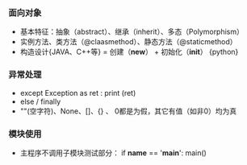 ﻿### 面向对象

* 基本特征：抽象（abstract）、继承（inherit）、多态（Polymorphism）
* 实例方法、类方法（@claasmethod）、静态方法（@staticmethod）
* 构造设计{JAVA、C++等} = 创建（__new__） + 初始化（__init__） {python} 

### 异常处理

* except Exception as ret : 
		print (ret)
* else / finally
* ""(空字符)、None、[]、{} 、 0都是为假，其它有值（如非0）均为真

### 模块使用

* 主程序不调用子模块测试部分：
	if __name__ == '__main__':
		main()
	